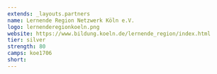 ```yaml
---
extends: _layouts.partners
name: Lernende Region Netzwerk Köln e.V.
logo: lernenderegionkoeln.png
website: https://www.bildung.koeln.de/lernende_region/index.html
tier: silver
strength: 80
camps: koe1706
short:
---
```


